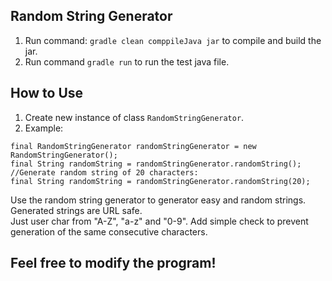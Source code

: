 ## Random String Generator
1. Run command: `gradle clean comppileJava jar` to compile and build the jar.
2. Run command `gradle run` to run the test java file. 


## How to Use
1. Create new instance of class `RandomStringGenerator`.
2. Example:
```
final RandomStringGenerator randomStringGenerator = new RandomStringGenerator();
final String randomString = randomStringGenerator.randomString();
//Generate random string of 20 characters:
final String randomString = randomStringGenerator.randomString(20); 
```  

    

Use the random string generator to generator easy and random strings. Generated strings are URL safe.  
Just user char from "A-Z", "a-z" and "0-9". Add simple check to prevent generation of the same consecutive characters.  

## Feel free to modify the program!  
